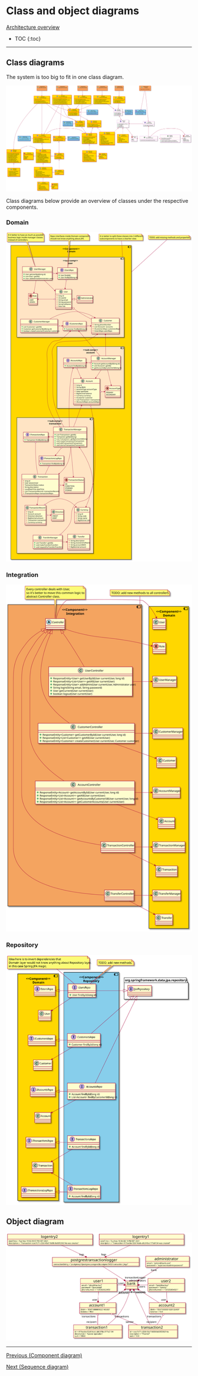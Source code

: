 # Class and object diagrams

[Architecture overview](index.html)

* TOC
{:toc}

---

## Class diagrams

The system is too big to fit in one class diagram.

![](images/class.svg)

Class diagrams below provide an overview of classes under the respective components.

### Domain

![](images/class_domain.svg)

### Integration

![](images/class_integration.svg)

### Repository

![](images/class_repository.svg)

## Object diagram

![](images/object.svg)

---

[Previous (Component diagram)](component.html)

[Next (Sequence diagram)](sequence.html)
